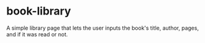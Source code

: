 # book-library
A simple library page that lets the user inputs the book's title, author, pages, and if it was read or not.
